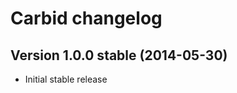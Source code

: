 Carbid changelog
===========================

Version 1.0.0 stable (2014-05-30)
---------------------------------
- Initial stable release